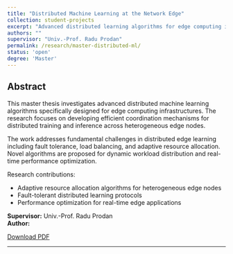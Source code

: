 ```yaml
---
title: "Distributed Machine Learning at the Network Edge"
collection: student-projects
excerpt: "Advanced distributed learning algorithms for edge computing infrastructures."
authors: ""
supervisor: "Univ.-Prof. Radu Prodan"
permalink: /research/master-distributed-ml/
status: 'open'
degree: 'Master'
---
```


## Abstract 

This master thesis investigates advanced distributed machine learning algorithms specifically designed for edge computing infrastructures. The research focuses on developing efficient coordination mechanisms for distributed training and inference across heterogeneous edge nodes.

The work addresses fundamental challenges in distributed edge learning including fault tolerance, load balancing, and adaptive resource allocation. Novel algorithms are proposed for dynamic workload distribution and real-time performance optimization.

Research contributions:
- Adaptive resource allocation algorithms for heterogeneous edge nodes
- Fault-tolerant distributed learning protocols
- Performance optimization for real-time edge applications

**Supervisor:** Univ.-Prof. Radu Prodan  
**Author:**

[Download PDF]()

---